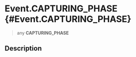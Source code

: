 Event.CAPTURING\_PHASE {#Event.CAPTURING_PHASE}
======================

> any **CAPTURING\_PHASE**

Description
-----------
